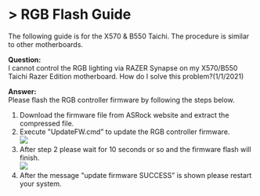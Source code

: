 # > RGB Flash Guide

The following guide is for the X570 & B550 Taichi. The procedure is similar to other motherboards. 

**Question:**  
I cannot control the RGB lighting via RAZER Synapse on my X570/B550 Taichi Razer Edition motherboard. How do I solve this problem?(1/1/2021)

**Answer:**  
Please flash the RGB controller firmware by following the steps below.

1. Download the firmware file from ASRock website and extract the compressed file.    
2. Execute "UpdateFW.cmd” to update the RGB controller firmware.  
![](/ASRockWiki/assets/img/includes/wiki/rgbflash0.jpg)  
3. After step 2 please wait for 10 seconds or so and the firmware flash will finish.  
![](/ASRockWiki/assets/img/includes/wiki/rgbflash1.jpg)  
4. After the message "update firmware SUCCESS” is shown please restart your system.